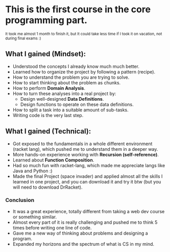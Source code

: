 # This is the first course in the core programming part.
<sub>It took me almost 1 month to finish it, but It could take less time if I took it on vacation, not during final exams :)</sub>
## What I gained (Mindset):
- Understood the concepts I already know much much better.
- Learned how to organize the project by following a pattern (recipe).
- How to understand the problem you are trying to solve.
- How to start thinking about the problem as chunks.
- How to perform <strong>Domain Analysis</strong>.
- How to turn these analyses into a real project by:
  - Design well-designed <strong>Data Definitions</strong>.
  - Design functions to operate on these data definitions.
- How to split a task into a suitable amount of sub-tasks.
- Writing code is the very last step.
  
## What I gained (Technical):
- Got exposed to the fundamentals in a whole different environment (racket lang), which pushed me to understand them in a deeper way.
- More hands-on experience working with <strong>Recursion (self-reference)</strong>.
- Learned about <strong>Function Composition</strong>.
- Had so much fun with racket-lang, which made me appreciate langs like Java and Python :)
- Made the final Project (space invader) and applied almost all the skills I learned in one project, and you can download it and try it btw (but you will need to download DrRacket).

### Conclusion
- It was a great experience, totally different from taking a web dev course or something similar.
- Almost every part of it is really challenging and pushed me to think 5 times before writing one line of code.
- Gave me a new way of thinking about problems and designing a program.
- Expanded my horizons and the spectrum of what is CS in my mind.
